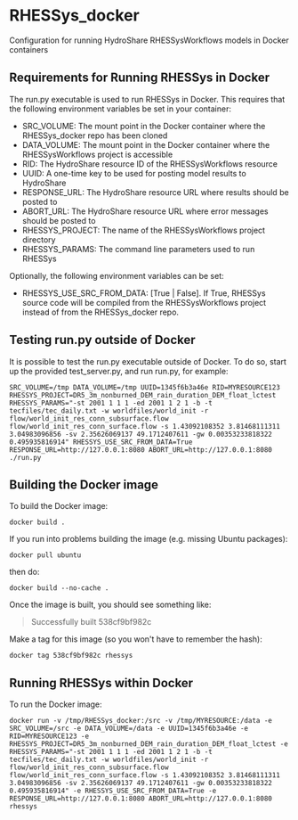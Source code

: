 RHESSys_docker
==============

Configuration for running HydroShare RHESSysWorkflows models in Docker containers


Requirements for Running RHESSys in Docker
------------------------------------------

The run.py executable is used to run RHESSys in Docker.  This requires that the following
environment variables be set in your container:

- SRC_VOLUME: The mount point in the Docker container where the RHESSys_docker repo has 
been cloned
- DATA_VOLUME: The mount point in the Docker container where the RHESSysWorkflows project 
is accessible
- RID: The HydroShare resource ID of the RHESSysWorkflows resource
- UUID: A one-time key to be used for posting model results to HydroShare
- RESPONSE_URL: The HydroShare resource URL where results should be posted to
- ABORT_URL: The HydroShare resource URL where error messages should be posted to
- RHESSYS_PROJECT: The name of the RHESSysWorkflows project directory
- RHESSYS_PARAMS: The command line parameters used to run RHESSys

Optionally, the following environment variables can be set:

- RHESSYS_USE_SRC_FROM_DATA: [True | False].  If True, RHESSys source code will be 
compiled from the RHESSysWorkflows project instead of from the RHESSys_docker repo.


Testing run.py outside of Docker
--------------------------------

It is possible to test the run.py executable outside of Docker.  To do so, start up
the provided test_server.py, and run run.py, for example:

    SRC_VOLUME=/tmp DATA_VOLUME=/tmp UUID=1345f6b3a46e RID=MYRESOURCE123 RHESSYS_PROJECT=DR5_3m_nonburned_DEM_rain_duration_DEM_float_lctest RHESSYS_PARAMS="-st 2001 1 1 1 -ed 2001 1 2 1 -b -t tecfiles/tec_daily.txt -w worldfiles/world_init -r flow/world_init_res_conn_subsurface.flow flow/world_init_res_conn_surface.flow -s 1.43092108352 3.81468111311 3.04983096856 -sv 2.35626069137 49.1712407611 -gw 0.00353233818322 0.495935816914" RHESSYS_USE_SRC_FROM_DATA=True RESPONSE_URL=http://127.0.0.1:8080 ABORT_URL=http://127.0.0.1:8080 ./run.py


Building the Docker image
-------------------------

To build the Docker image:

    docker build .

If you run into problems building the image (e.g. missing Ubuntu packages):

    docker pull ubuntu
    
then do:

    docker build --no-cache .

Once the image is built, you should see something like:
> Successfully built 538cf9bf982c

Make a tag for this image (so you won't have to remember the hash):

    docker tag 538cf9bf982c rhessys
    
Running RHESSys within Docker
-----------------------------

To run the Docker image:

    docker run -v /tmp/RHESSys_docker:/src -v /tmp/MYRESOURCE:/data -e SRC_VOLUME=/src -e DATA_VOLUME=/data -e UUID=1345f6b3a46e -e RID=MYRESOURCE123 -e RHESSYS_PROJECT=DR5_3m_nonburned_DEM_rain_duration_DEM_float_lctest -e RHESSYS_PARAMS="-st 2001 1 1 1 -ed 2001 1 2 1 -b -t tecfiles/tec_daily.txt -w worldfiles/world_init -r flow/world_init_res_conn_subsurface.flow flow/world_init_res_conn_surface.flow -s 1.43092108352 3.81468111311 3.04983096856 -sv 2.35626069137 49.1712407611 -gw 0.00353233818322 0.495935816914" -e RHESSYS_USE_SRC_FROM_DATA=True -e RESPONSE_URL=http://127.0.0.1:8080 ABORT_URL=http://127.0.0.1:8080 rhessys
 